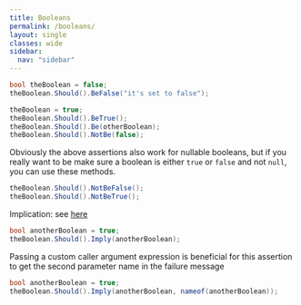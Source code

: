 ```yaml
---
title: Booleans
permalink: /booleans/
layout: single
classes: wide
sidebar:
  nav: "sidebar"
---
```


```csharp
bool theBoolean = false;
theBoolean.Should().BeFalse("it's set to false");

theBoolean = true;
theBoolean.Should().BeTrue();
theBoolean.Should().Be(otherBoolean);
theBoolean.Should().NotBe(false);
```

Obviously the above assertions also work for nullable booleans, but if you really want to be make sure a boolean is either `true` or `false` and not `null`, you can use these methods.

```csharp
theBoolean.Should().NotBeFalse();
theBoolean.Should().NotBeTrue();
```

Implication: see [here](https://mathworld.wolfram.com/Implies.html)
```csharp
bool anotherBoolean = true;
theBoolean.Should().Imply(anotherBoolean);
```

Passing a custom caller argument expression is beneficial for this assertion to get the second parameter name in the failure message
```csharp
bool anotherBoolean = true;
theBoolean.Should().Imply(anotherBoolean, nameof(anotherBoolean));
```
